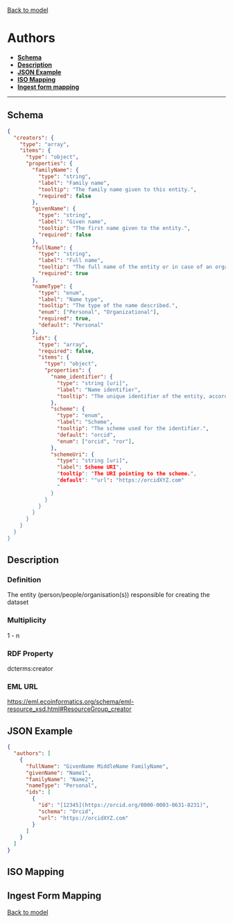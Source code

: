 [Back to model](_base.md)

# Authors

- **[Schema](#schema)**
- **[Description](#description)**
- **[JSON Example](#json-example)**
- **[ISO Mapping](#iso-mapping)**
- **[Ingest form mapping](#ingest-form-mapping)**
---
## Schema
```json
{
  "creators": {
    "type": "array",
    "items": {
      "type": "object",
      "properties": {
        "familyName": {
          "type": "string",
          "label": "Family name",
          "tooltip": "The family name given to this entity.",
          "required": false
        },
        "givenName": {
          "type": "string",
          "label": "Given name",
          "tooltip": "The first name given to the entity.",
          "required": false
        },
        "fullName": {
          "type": "string",
          "label": "Full name",
          "tooltip": "The full name of the entity or in case of an organisation the name of the organisation.",
          "required": true
        },
        "nameType": {
          "type": "enum",
          "label": "Name type",
          "tooltip": "The type of the name described.",
          "enum": ["Personal", "Organizational"],
          "required": true,
          "default": "Personal"
        },
        "ids": {
          "type": "array",
          "required": false,
          "items": {
            "type": "object",
            "properties": {
              "name_identifier": {
                "type": "string [uri]",
                "label": "Name identifier",
                "tooltip": "The unique identifier of the entity, according to various identifier schemes."                
              },
              "scheme": {
                "type": "enum",
                "label": "Scheme",
                "tooltip": "The scheme used for the identifier.",
                "default": "orcid",
                "enum": ["orcid", "ror"],
              },
              "schemeUri": {
                "type": "string [uri]",
                "label": Scheme URI",
                "tooltip": "The URI pointing to the scheme.",
                "default": ""url": "https://orcidXYZ.com"
                "
              }
            }
          }
        }
      }
    }
  }
}
```
## Description
### Definition
The entity (person/people/organisation(s)) responsible for creating the dataset
### Multiplicity
1 - n
### RDF Property
dcterms:creator
### EML URL
https://eml.ecoinformatics.org/schema/eml-resource_xsd.html#ResourceGroup_creator
## JSON Example
```json
{
  "authors": [
    {
      "fullName": "GivenName MiddleName FamilyName",
      "givenName": "Name1",
      "familyName": "Name2",
      "nameType": "Personal",
      "ids": [
        {
          "id": "[12345](https://orcid.org/0000-0003-0631-8231)",
          "schema": "Orcid",
          "url": "https://orcidXYZ.com"
        }
      ]
    }
  ]
}
```
## ISO Mapping
## Ingest Form Mapping


[Back to model](_base.md)
